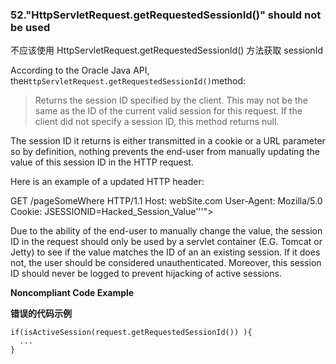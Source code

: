 ### 52."HttpServletRequest.getRequestedSessionId()" should not be used

不应该使用 HttpServletRequest.getRequestedSessionId() 方法获取 sessionId

According to the Oracle Java API, the`HttpServletRequest.getRequestedSessionId()`method:

> Returns the session ID specified by the client. This may not be the same as the ID of the current valid session for this request. If the client did not specify a session ID, this method returns null.

The session ID it returns is either transmitted in a cookie or a URL parameter so by definition, nothing prevents the end-user from manually updating the value of this session ID in the HTTP request.

Here is an example of a updated HTTP header:

GET /pageSomeWhere HTTP/1.1
Host: webSite.com
User-Agent: Mozilla/5.0
Cookie: JSESSIONID=Hacked\_Session\_Value'''">

Due to the ability of the end-user to manually change the value, the session ID in the request should only be used by a servlet container (E.G. Tomcat or Jetty) to see if the value matches the ID of an an existing session. If it does not, the user should be considered unauthenticated. Moreover, this session ID should never be logged to prevent hijacking of active sessions.



**Noncompliant Code Example**

**错误的代码示例**

```
if(isActiveSession(request.getRequestedSessionId()) ){
  ...
}
```



